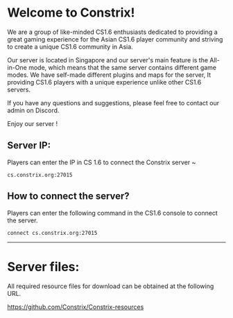 # Welcome to Constrix!

We are a group of like-minded CS1.6 enthusiasts dedicated to providing a great gaming experience for the Asian CS1.6 player community and striving to create a unique CS1.6 community in Asia.

Our server is located in Singapore and our server's main feature is the All-in-One mode, which means that the same server contains different game modes. We have self-made different plugins and maps for the server, It providing CS1.6 players with a unique experience unlike other CS1.6 servers.

If you have any questions and suggestions, please feel free to contact our admin on Discord.

Enjoy our server !



## Server IP:

Players can enter the IP in CS 1.6 to connect the Constrix server ~

```
cs.constrix.org:27015
```

##  How to connect the server? 

Players can enter the following command in the CS1.6 console to connect the server.

```shell
connect cs.constrix.org:27015
```

---

# Server files:

All required resource files for download can be obtained at the following URL.

https://github.com/Constrix/Constrix-resources
